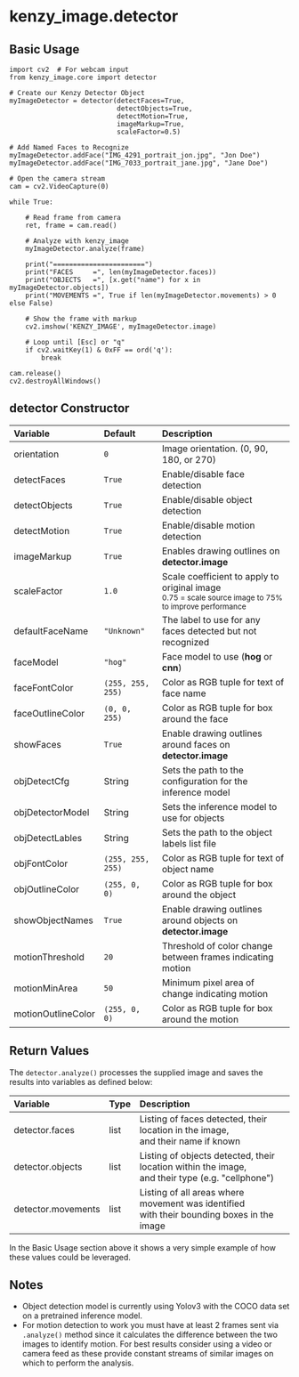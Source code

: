 # kenzy_image.detector

## Basic Usage

```
import cv2  # For webcam input
from kenzy_image.core import detector

# Create our Kenzy Detector Object
myImageDetector = detector(detectFaces=True, 
                           detectObjects=True, 
                           detectMotion=True, 
                           imageMarkup=True, 
                           scaleFactor=0.5)

# Add Named Faces to Recognize
myImageDetector.addFace("IMG_4291_portrait_jon.jpg", "Jon Doe")
myImageDetector.addFace("IMG_7033_portrait_jane.jpg", "Jane Doe")

# Open the camera stream
cam = cv2.VideoCapture(0)

while True:

    # Read frame from camera
    ret, frame = cam.read()

    # Analyze with kenzy_image
    myImageDetector.analyze(frame)

    print("=======================")
    print("FACES     =", len(myImageDetector.faces))
    print("OBJECTS   =", [x.get("name") for x in myImageDetector.objects])
    print("MOVEMENTS =", True if len(myImageDetector.movements) > 0 else False)

    # Show the frame with markup
    cv2.imshow('KENZY_IMAGE', myImageDetector.image)

    # Loop until [Esc] or "q"
    if cv2.waitKey(1) & 0xFF == ord('q'):
        break

cam.release()
cv2.destroyAllWindows()
```

## detector Constructor

| Variable | Default | Description |
| :------- | :------ | :---------- |
| orientation | `0` | Image orientation. (0, 90, 180, or 270) |
| detectFaces | `True` | Enable/disable face detection |
| detectObjects | `True` | Enable/disable object detection |
| detectMotion | `True` | Enable/disable motion detection |
| imageMarkup | `True` | Enables drawing outlines on __detector.image__ |
| scaleFactor | `1.0` | Scale coefficient to apply to original image <br /><small>0.75 = scale source image to 75% to improve performance</small> |
| defaultFaceName | `"Unknown"` | The label to use for any faces detected but not recognized |
| faceModel | `"hog"` | Face model to use (__hog__ or __cnn__)
| faceFontColor | `(255, 255, 255)` | Color as RGB tuple for text of face name |
| faceOutlineColor | `(0, 0, 255)` | Color as RGB tuple for box around the face |
| showFaces | `True` | Enable drawing outlines around faces on __detector.image__ |
| objDetectCfg | String | Sets the path to the configuration for the inference model |
| objDetectorModel | String | Sets the inference model to use for objects |
| objDetectLables | String | Sets the path to the object labels list file |
| objFontColor | `(255, 255, 255)` | Color as RGB tuple for text of object name |
| objOutlineColor | `(255, 0, 0)` | Color as RGB tuple for box around the object |
| showObjectNames | `True` | Enable drawing outlines around objects on __detector.image__ |
| motionThreshold | `20` | Threshold of color change between frames indicating motion |
| motionMinArea | `50` | Minimum pixel area of change indicating motion |
| motionOutlineColor | `(255, 0, 0)` | Color as RGB tuple for box around the motion |

## Return Values

The `detector.analyze()` processes the supplied image and saves the results into variables as defined below:

| Variable | Type | Description |
| :------- | :------ | :---------- |
| detector.faces | list | Listing of faces detected, their location in the image, <br />and their name if known |
| detector.objects | list | Listing of objects detected, their location within the image, <br /> and their type (e.g. "cellphone") |
| detector.movements | list | Listing of all areas where movement was identified <br /> with their bounding boxes in the image |

In the Basic Usage section above it shows a very simple example of how these values could be leveraged.


## Notes

* Object detection model is currently using Yolov3 with the COCO data set on a pretrained inference model.
* For motion detection to work you must have at least 2 frames sent via `.analyze()` method since it calculates the difference between the two images to identify motion.  For best results consider using a video or camera feed as these provide constant streams of similar images on which to perform the analysis.